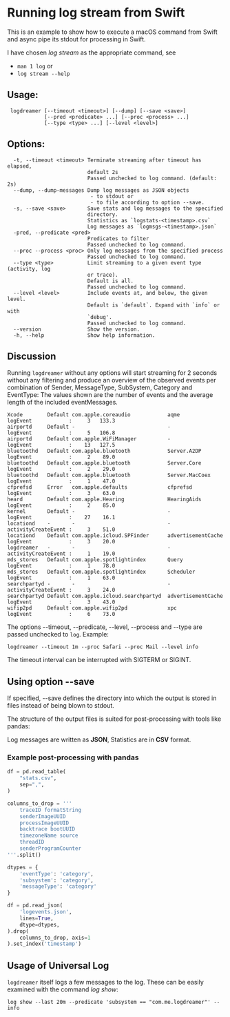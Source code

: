 # Running log stream from Swift

This is an example to show how to execute a macOS command from Swift and async pipe its stdout for processing in Swift.

I have chosen *log stream* as the appropriate command, see 

 - `man 1 log` or 
 - `log stream --help`

## Usage:

```
 logdreamer [--timeout <timeout>] [--dump] [--save <save>]
            [--pred <predicate> ...] [--proc <process> ...]
            [--type <type> ...] [--level <level>] 
```

## Options:
      -t, --timeout <timeout> Terminate streaming after timeout has elapsed,
                              default 2s
                              Passed unchecked to log command. (default: 2s)
      --dump, --dump-messages Dump log messages as JSON objects
                               - to stdout or
                               - to file according to option --save.
      -s, --save <save>       Save stats and log messages to the specified
                              directory.
                              Statistics as `logstats-<timestamp>.csv`
                              Log messages as `logmsgs-<timestamp>.json`
      -pred, --predicate <pred>
                              Predicates to filter
                              Passed unchecked to log command.
      --proc --process <proc> Only log messages from the specified process
                              Passed unchecked to log command.
      --type <type>           Limit streaming to a given event type (activity, log
                              or trace).
                              Default is all.
                              Passed unchecked to log command.
      --level <level>         Include events at, and below, the given level.
                              Default is `default`. Expand with `info` or with
                              `debug'.
                              Passed unchecked to log command.
      --version               Show the version.
      -h, --help              Show help information.

## Discussion

Running `logdreamer` without any options will start streaming for 2 seconds without any filtering and produce an overview of the observed events per combination of Sender, MessageType, SubSystem, Category and EventType: The values shown are the number of events and the average length of the included eventMessages.

```
Xcode        Default com.apple.coreaudio            aqme               logEvent            :     3   133.3
airportd     Default -                              -                  logEvent            :     5   106.8
airportd     Default com.apple.WiFiManager          -                  logEvent            :    13   127.5
bluetoothd   Default com.apple.bluetooth            Server.A2DP        logEvent            :     2    89.0
bluetoothd   Default com.apple.bluetooth            Server.Core        logEvent            :     2    29.0
bluetoothd   Default com.apple.bluetooth            Server.MacCoex     logEvent            :     1    47.0
cfprefsd     Error   com.apple.defaults             cfprefsd           logEvent            :     3    63.0
heard        Default com.apple.Hearing              HearingAids        logEvent            :     2    85.0
kernel       Default -                              -                  logEvent            :    27    16.1
locationd    -       -                              -                  activityCreateEvent :     3    51.0
locationd    Default com.apple.icloud.SPFinder      advertisementCache logEvent            :     3    20.0
logdreamer   -       -                              -                  activityCreateEvent :     1    19.0
mds_stores   Default com.apple.spotlightindex       Query              logEvent            :     1    78.0
mds_stores   Default com.apple.spotlightindex       Scheduler          logEvent            :     1    63.0
searchpartyd -       -                              -                  activityCreateEvent :     3    24.0
searchpartyd Default com.apple.icloud.searchpartyd  advertisementCache logEvent            :     3    43.0
wifip2pd     Default com.apple.wifip2pd             xpc                logEvent            :     6    73.0
``` 

The options \-\-timeout, \-\-predicate, \-\-level, \-\-process and \-\-type are passed unchecked to `log`. Example:

    logdreamer --timeout 1m --proc Safari --proc Mail --level info  


The timeout interval can be interrupted with SIGTERM or SIGINT. 

## Using option \-\-save

If specified, \-\-save defines the directory into which the output is stored in files instead of being blown to stdout.

The structure of the output files is suited for post-processing with tools like pandas:

Log messages are written as **JSON**, Statistics are in **CSV** format.

### Example post-processing with pandas

```python
df = pd.read_table(
    "stats.csv",
    sep=",",
)
```

```python
columns_to_drop = '''
    traceID formatString
    senderImageUUID
    processImageUUID
    backtrace bootUUID 
    timezoneName source
    threadID
    senderProgramCounter
'''.split()

dtypes = {
    'eventType': 'category',
    'subsystem': 'category',
    'messageType': 'category'
}

df = pd.read_json(
    'logevents.json',
    lines=True,
    dtype=dtypes,
).drop(
    columns_to_drop, axis=1
).set_index('timestamp')
```


## Usage of Universal Log

`logdreamer` itself logs a few messages to the log. These can be easily examined with the command *log show*:

```
log show --last 20m --predicate 'subsystem == "com.me.logdreamer"' --info
```
